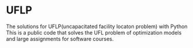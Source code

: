 # UFLP
The solutions for UFLP(uncapacitated facility locaton problem) with Python
This is a public code that solves the UFL problem of optimization models and large assignments for software courses.
